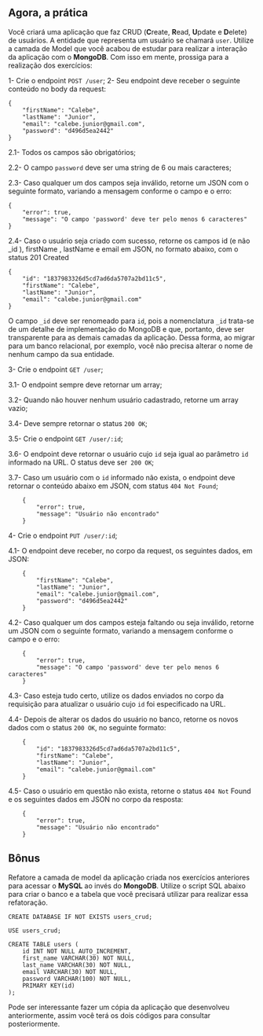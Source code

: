 ## Agora, a prática

Você criará uma aplicação que faz CRUD (**C**reate, **R**ead, **U**pdate e **D**elete) de usuários. A entidade que representa um usuário se chamará `user`.
Utilize a camada de Model que você acabou de estudar para realizar a interação da aplicação com o **MongoDB**.
Com isso em mente, prossiga para a realização dos exercícios:

1- Crie o endpoint `POST /user`;
2- Seu endpoint deve receber o seguinte conteúdo no body da request:

```
{
    "firstName": "Calebe",
    "lastName": "Junior",
    "email": "calebe.junior@gmail.com",
    "password": "d496d5ea2442"
}
```

2.1- Todos os campos são obrigatórios;

2.2- O campo `password` deve ser uma string de 6 ou mais caracteres;

2.3- Caso qualquer um dos campos seja inválido, retorne um JSON com o seguinte formato, variando a mensagem conforme o campo e o erro:

    {
        "error": true,
        "message": "O campo 'password' deve ter pelo menos 6 caracteres"
    }
    
2.4- Caso o usuário seja criado com sucesso, retorne os campos id (e não _id ), firstName , lastName e email em JSON, no formato abaixo, com o status 201 Created


    {
        "id": "1837983326d5cd7ad6da5707a2bd11c5",
        "firstName": "Calebe",
        "lastName": "Junior",
        "email": "calebe.junior@gmail.com"
    }
    
O campo `_id` deve ser renomeado para `id`, pois a nomenclatura `_id` trata-se de um detalhe de implementação do MongoDB e que, portanto, deve ser transparente para as demais camadas da aplicação. Dessa forma, ao migrar para um banco relacional, por exemplo, você não precisa alterar o nome de nenhum campo da sua entidade.

3- Crie o endpoint `GET /user`;

3.1- O endpoint sempre deve retornar um array;

3.2- Quando não houver nenhum usuário cadastrado, retorne um array vazio;

3.4- Deve sempre retornar o status `200 OK`;

3.5- Crie o endpoint `GET /user/:id`;

3.6- O endpoint deve retornar o usuário cujo `id` seja igual ao parâmetro `id` informado na URL. O status deve ser` 200 OK`;

3.7- Caso um usuário com o `id` informado não exista, o endpoint deve retornar o conteúdo abaixo em JSON, com status `404 Not Found`;

```
    {
        "error": true,
        "message": "Usuário não encontrado"
    }
```

4- Crie o endpoint `PUT /user/:id`;

4.1- O endpoint deve receber, no corpo da request, os seguintes dados, em JSON:

```
    {
        "firstName": "Calebe",
        "lastName": "Junior",
        "email": "calebe.junior@gmail.com",
        "password": "d496d5ea2442"
    }
```

4.2- Caso qualquer um dos campos esteja faltando ou seja inválido, retorne um JSON com o seguinte formato, variando a mensagem conforme o campo e o erro:

```
    {
        "error": true,
        "message": "O campo 'password' deve ter pelo menos 6 caracteres"
    }
```

4.3- Caso esteja tudo certo, utilize os dados enviados no corpo da requisição para atualizar o usuário cujo `id` foi especificado na URL.

4.4- Depois de alterar os dados do usuário no banco, retorne os novos dados com o status `200 OK`, no seguinte formato:

```
    {
        "id": "1837983326d5cd7ad6da5707a2bd11c5",
        "firstName": "Calebe",
        "lastName": "Junior",
        "email": "calebe.junior@gmail.com"
    }
```

4.5- Caso o usuário em questão não exista, retorne o status `404 Not` Found e os seguintes dados em JSON no corpo da resposta:

```
    {
        "error": true,
        "message": "Usuário não encontrado"
    }
```

## Bônus

Refatore a camada de model da aplicação criada nos exercícios anteriores para acessar o **MySQL** ao invés do **MongoDB**.
Utilize o script SQL abaixo para criar o banco e a tabela que você precisará utilizar para realizar essa refatoração.

```
CREATE DATABASE IF NOT EXISTS users_crud;

USE users_crud;

CREATE TABLE users (
    id INT NOT NULL AUTO_INCREMENT,
    first_name VARCHAR(30) NOT NULL,
    last_name VARCHAR(30) NOT NULL,
    email VARCHAR(30) NOT NULL,
    password VARCHAR(100) NOT NULL,
    PRIMARY KEY(id)
);
```

Pode ser interessante fazer um cópia da aplicação que desenvolveu anteriormente, assim você terá os dois códigos para consultar posteriormente.